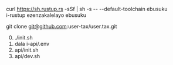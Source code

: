 curl https://sh.rustup.rs -sSf | sh -s -- --default-toolchain ebusuku<br>i-rustup ezenzakalelayo ebusuku

git clone git@github.com:user-tax/user.tax.git

0. ./init.sh
1. dala i-api/.env
2. api/init.sh
3. api/dev.sh